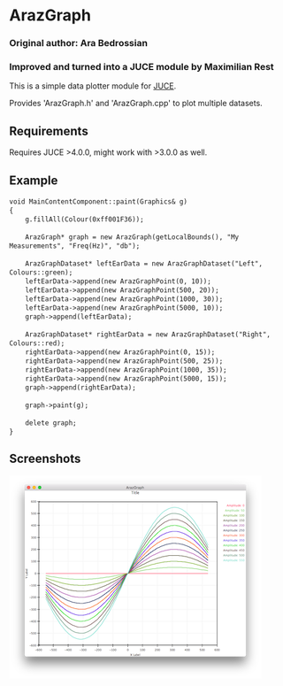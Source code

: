 # ArazGraph
### Original author: Ara Bedrossian
### Improved and turned into a JUCE module by Maximilian Rest

This is a simple data plotter module for [JUCE](https://github.com/julianstorer/JUCE).

Provides 'ArazGraph.h' and 'ArazGraph.cpp' to plot multiple datasets.

## Requirements

Requires JUCE >4.0.0, might work with >3.0.0 as well.

## Example

```
void MainContentComponent::paint(Graphics& g)
{
	g.fillAll(Colour(0xff001F36));

	ArazGraph* graph = new ArazGraph(getLocalBounds(), "My Measurements", "Freq(Hz)", "db");

	ArazGraphDataset* leftEarData = new ArazGraphDataset("Left", Colours::green);
	leftEarData->append(new ArazGraphPoint(0, 10));
	leftEarData->append(new ArazGraphPoint(500, 20));
	leftEarData->append(new ArazGraphPoint(1000, 30));
	leftEarData->append(new ArazGraphPoint(5000, 10));
	graph->append(leftEarData);

	ArazGraphDataset* rightEarData = new ArazGraphDataset("Right", Colours::red);
	rightEarData->append(new ArazGraphPoint(0, 15));
	rightEarData->append(new ArazGraphPoint(500, 25));
	rightEarData->append(new ArazGraphPoint(1000, 35));
	rightEarData->append(new ArazGraphPoint(5000, 15));
	graph->append(rightEarData);

	graph->paint(g);

	delete graph;
}
```

## Screenshots

![Screenshot](doc/Screenshot.png)

